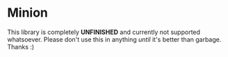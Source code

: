 # Minion

This library is completely **UNFINISHED** and currently not supported whatsoever.
Please don't use this in anything _until_ it's better than garbage. Thanks :)